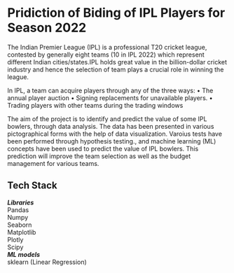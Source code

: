 # Pridiction of Biding of IPL Players for Season 2022

The Indian Premier League (IPL) is a professional T20 cricket league, contested by generally eight teams (10 in IPL 2022) which represent different Indian cities/states.IPL holds great value in the billion-dollar cricket industry and hence the selection of team plays a crucial role in winning the league.

In IPL, a team can acquire players through any of the three ways:
• The annual player auction
• Signing replacements for unavailable players.
• Trading players with other teams during the trading windows

The aim of the project is to identify and predict the value of some IPL bowlers, through data analysis. The data has been presented in various pictographical forms with the help of data visualization. Varoius tests have been performed through hypothesis testing., and machine learning (ML) concepts have been used to predict the value of IPL bowlers. This prediction will improve the team selection as well as the budget management for various teams.

## Tech Stack
***Libraries***\
Pandas \
Numpy\
Seaborn\
Matplotlib\
Plotly\
Scipy\
***ML models***\
sklearn (Linear Regression)
